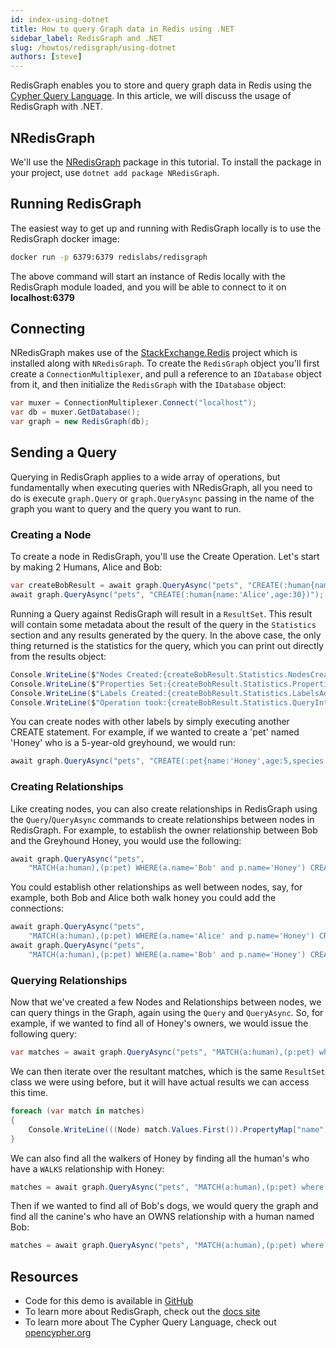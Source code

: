 ```yaml
---
id: index-using-dotnet
title: How to query Graph data in Redis using .NET
sidebar_label: RedisGraph and .NET
slug: /howtos/redisgraph/using-dotnet
authors: [steve]
---
```


RedisGraph enables you to store and query graph data in Redis using the [Cypher Query Language](https://opencypher.org/). In this article, we will discuss the usage of RedisGraph with .NET.

## NRedisGraph

We'll use the [NRedisGraph](https://www.nuget.org/packages/NRedisGraph/) package in this tutorial. To install the package in your project, use `dotnet add package NRedisGraph`.

## Running RedisGraph

The easiest way to get up and running with RedisGraph locally is to use the RedisGraph docker image:

```bash
docker run -p 6379:6379 redislabs/redisgraph
```

The above command will start an instance of Redis locally with the RedisGraph module loaded, and you will be able to connect to it on **localhost:6379**

## Connecting

NRedisGraph makes use of the [StackExchange.Redis](https://github.com/StackExchange/StackExchange.Redis) project which is installed along with `NRedisGraph`. To create the `RedisGraph` object you'll first create a `ConnectionMultiplexer`, and pull a reference to an `IDatabase` object from it, and then initialize the `RedisGraph` with the `IDatabase` object:

```csharp
var muxer = ConnectionMultiplexer.Connect("localhost");
var db = muxer.GetDatabase();
var graph = new RedisGraph(db);
```

## Sending a Query

Querying in RedisGraph applies to a wide array of operations, but fundamentally when executing queries with NRedisGraph, all you need to do is execute `graph.Query` or `graph.QueryAsync` passing in the name of the graph you want to query and the query you want to run.

### Creating a Node

To create a node in RedisGraph, you'll use the Create Operation. Let's start by making 2 Humans, Alice and Bob:

```csharp
var createBobResult = await graph.QueryAsync("pets", "CREATE(:human{name:'Bob',age:32})");
await graph.QueryAsync("pets", "CREATE(:human{name:'Alice',age:30})");
```

Running a Query against RedisGraph will result in a `ResultSet`. This result will contain some metadata about the result of the query in the `Statistics` section and any results generated by the query. In the above case, the only thing returned is the statistics for the query, which you can print out directly from the results object:

```csharp
Console.WriteLine($"Nodes Created:{createBobResult.Statistics.NodesCreated}");
Console.WriteLine($"Properties Set:{createBobResult.Statistics.PropertiesSet}");
Console.WriteLine($"Labels Created:{createBobResult.Statistics.LabelsAdded}");
Console.WriteLine($"Operation took:{createBobResult.Statistics.QueryInternalExecutionTime}");
```

You can create nodes with other labels by simply executing another CREATE statement. For example, if we wanted to create a 'pet' named 'Honey' who is a 5-year-old greyhound, we would run:

```csharp
await graph.QueryAsync("pets", "CREATE(:pet{name:'Honey',age:5,species:'canine',breed:'Greyhound'})");
```

### Creating Relationships

Like creating nodes, you can also create relationships in RedisGraph using the `Query`/`QueryAsync` commands to create relationships between nodes in RedisGraph. For example, to establish the owner relationship between Bob and the Greyhound Honey, you would use the following:

```csharp
await graph.QueryAsync("pets",
    "MATCH(a:human),(p:pet) WHERE(a.name='Bob' and p.name='Honey') CREATE (a)-[:OWNS]->(p)");
```

You could establish other relationships as well between nodes, say, for example, both Bob and Alice both walk honey you could add the connections:

```csharp
await graph.QueryAsync("pets",
    "MATCH(a:human),(p:pet) WHERE(a.name='Alice' and p.name='Honey') CREATE (a)-[:WALKS]->(p)");
await graph.QueryAsync("pets",
    "MATCH(a:human),(p:pet) WHERE(a.name='Bob' and p.name='Honey') CREATE (a)-[:WALKS]->(p)");
```

### Querying Relationships

Now that we've created a few Nodes and Relationships between nodes, we can query things in the Graph, again using the `Query` and `QueryAsync`. So, for example, if we wanted to find all of Honey's owners, we would issue the following query:

```csharp
var matches = await graph.QueryAsync("pets", "MATCH(a:human),(p:pet) where (a)-[:OWNS]->(p) and p.name='Honey' return a");
```

We can then iterate over the resultant matches, which is the same `ResultSet` class we were using before, but it will have actual results we can access this time.

```csharp
foreach (var match in matches)
{
    Console.WriteLine(((Node) match.Values.First()).PropertyMap["name"].Value);
}
```

We can also find all the walkers of Honey by finding all the human's who have a `WALKS` relationship with Honey:

```csharp
matches = await graph.QueryAsync("pets", "MATCH(a:human),(p:pet) where (a)-[:WALKS]->(p) and p.name='Honey' return a");
```

Then if we wanted to find all of Bob's dogs, we would query the graph and find all the canine's who have an OWNS relationship with a human named Bob:

```csharp
matches = await graph.QueryAsync("pets", "MATCH(a:human),(p:pet) where (a)-[:OWNS]->(p) and p.species='canine' and a.name='Bob' return p");
```

## Resources

* Code for this demo is available in [GitHub](https://github.com/redis-developer/redis-graph-dotnet-basic-app)
* To learn more about RedisGraph, check out the [docs site](https://oss.redis.com/redisgraph/)
* To learn more about The Cypher Query Language, check out [opencypher.org](http://opencypher.org/)
